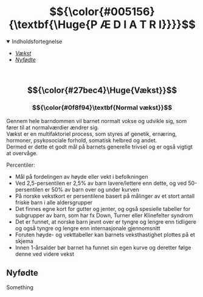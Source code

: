 # $${\color{#005156}{\textbf{\Huge{P Æ D I A T R I}}}}$$

<details open>
<summary>Indholdsfortegnelse</summary>

- <i> [Vækst](#Vækst)
- [Nyfødte](#Nyfødte)</i>
</details>
<br>

## $${\color{#27bec4}\Huge{Vækst}}$$
### $${\color{#0f8f94}\textbf{Normal vækst}}$$
Gennem hele barndommen vil barnet normalt vokse og udvikle sig, som fører til at normalværdier ændrer sig.<br>
Vækst er en multifaktoriel process, som styres af genetik, ernæring, hormoner, psykosociale forhold, somatisk helbred og andet. <br>
Dermed er dette et godt mål på barnets generelle trivsel og er også vigtigt at overvåge.

Percentiler:
- Mål på fordelingen av høyde eller vekt i befolkningen
- Ved 2,5-persentilen er 2,5% av barn lavere/lettere enn dette, og ved 50-persentilen er 50% av barn over og under kurven
- På norske vekstkort er persentilene basert på målinger av et stort antall friske barn i alle aldersgrupper
- Det finnes egne kort for gutter og jenter, og også spesielle tabeller for subgrupper av barn, som har fx Down, Turner eller Klinefelter syndrom
- Det er funnet, at norske barn jevnt over er tyngre og lengre enn tidligere og også tyngre og lengre enn internasjonale gjennomsnitt
- Foruten høyde- og vekttabeller kan barnets veksthastighet plottes på et skjema
- Innen 1-årsalder bør barnet ha funnet sin egen kurve og deretter følge denne ved videre vekst

## Nyfødte
Something
